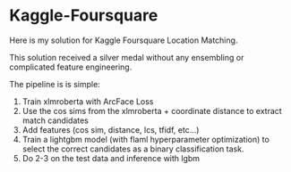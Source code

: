 # Kaggle-Foursquare

Here is my solution for Kaggle Foursquare Location Matching. 

This solution received a silver medal without any ensembling or complicated feature engineering.

The pipeline is is simple:

1. Train xlmroberta with ArcFace Loss
2. Use the cos sims from the xlmroberta + coordinate distance to extract match candidates
3. Add features (cos sim, distance, lcs, tfidf, etc…)
4. Train a lightgbm model (with flaml hyperparameter optimization) to select the correct candidates as a binary classification task.
5. Do 2-3 on the test data and inference with lgbm
